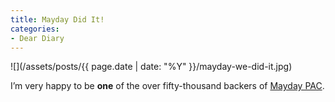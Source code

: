 ```yaml
---
title: Mayday Did It!
categories:
- Dear Diary
---
```


![](/assets/posts/{{ page.date | date: "%Y" }}/mayday-we-did-it.jpg)
  



I’m very happy to be **one** of the over fifty-thousand backers of [Mayday PAC](https://mayday.us).
